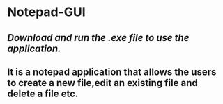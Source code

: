# Notepad-GUI
## ***Download and run the .exe file to use the application.***
## It is a notepad application that allows the users to create a new file,edit an existing file and delete a file etc.
